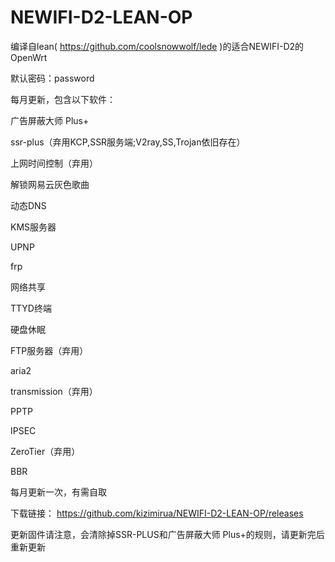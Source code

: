 # NEWIFI-D2-LEAN-OP
编译自lean( https://github.com/coolsnowwolf/lede )的适合NEWIFI-D2的OpenWrt

默认密码：password

每月更新，包含以下软件：

广告屏蔽大师 Plus+

ssr-plus（弃用KCP,SSR服务端;V2ray,SS,Trojan依旧存在）

上网时间控制（弃用）

解锁网易云灰色歌曲

动态DNS

KMS服务器

UPNP

frp

网络共享

TTYD终端

硬盘休眠

FTP服务器（弃用）

aria2

transmission（弃用）

PPTP

IPSEC

ZeroTier（弃用）

BBR

每月更新一次，有需自取

下载链接： https://github.com/kizimirua/NEWIFI-D2-LEAN-OP/releases

更新固件请注意，会清除掉SSR-PLUS和广告屏蔽大师 Plus+的规则，请更新完后重新更新
